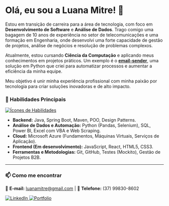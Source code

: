 # Olá, eu sou a Luana Mitre! 👋

Estou em transição de carreira para a área de tecnologia, com foco em **Desenvolvimento de Software** e **Análise de Dados**. Trago comigo uma bagagem de 10 anos de experiência no setor de telecomunicações e uma formação em Engenharia, onde desenvolvi uma forte capacidade de gestão de projetos, análise de negócios e resolução de problemas complexos.

Atualmente, estou cursando **Ciência da Computação** e aplicando meus conhecimentos em projetos práticos. Um exemplo é o **[email-sender](https://github.com/LuuhMitre/email-sender)**, uma solução em Python que criei para automatizar processos e aumentar a eficiência da minha equipe.

Meu objetivo é unir minha experiência profissional com minha paixão por tecnologia para criar soluções inovadoras e de alto impacto.


### 🚀 Habilidades Principais

<p align="left">
  <a href="https://skillicons.dev">
    <img src="https://skillicons.dev/icons?i=python,java,spring,javascript,react,mysql,postgres,azure,git,github,docker" alt="Ícones de Habilidades"/>
  </a>
</p>

* **Backend:** Java, Spring Boot, Maven, POO, Design Patterns.
* **Análise de Dados e Automação:** Python (Pandas, Selenium), SQL, Power BI, Excel com VBA e Web Scraping.
* **Cloud:** Microsoft Azure (Fundamentos, Máquinas Virtuais, Serviços de Aplicação).
* **Frontend (Em desenvolvimento):** JavaScript, React, HTML5, CSS3.
* **Ferramentas e Metodologias:** Git, GitHub, Testes (Mockito), Gestão de Projetos B2B.

---

### 📫 Como me encontrar

📧 **E-mail:** luanamitre@gmail.com | 
📱 **Telefone:** (37) 99830-8602

<p align="left">
  <a href="https://www.linkedin.com/in/luana-mitre/" target="_blank">
    <img src="https://img.shields.io/badge/LinkedIn-0077B5?style=for-the-badge&logo=linkedin&logoColor=white" alt="LinkedIn"/>
  </a>
  <a href="https://github.com/LuuhMitre/my-portfolio" target="_blank">
    <img src="https://img.shields.io/badge/Portfolio-255E63?style=for-the-badge&logo=react&logoColor=white" alt="Portfolio"/>
  </a>
</p>